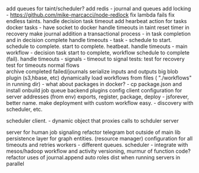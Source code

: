 add queues for taint/scheduler?
add redis - journal and queues
add locking - https://github.com/mike-marcacci/node-redlock
fix lambda fails
fix endless taints.
handle decision task timeout
add hearbeat action for tasks
docker tasks - have socket to docker
handle timeouts in taint
reset timer in recovery
make journal addition a transactional process - in task completion and in decision complete
handle timeouts - task - schedule to start. schedule to complete. start to complete. heatbeat.
handle timeouts - main workflow - decision task start to complete, workflow schedule to complete (fail).
handle timeouts - signals - timeout to signal
tests:
	test for recovery
	test for timeouts
	normal flows	
archive completed failed/journals
serialize inputs and outputs
big blob plugin (s3,hbase, etc)
dynamically load workflows from files ( "./workflows" in running dir) - what about packages in docker? - cp package.json and install onbuild
job queue backend plugins
config
	client configuration for server addresses (from env)
exports, register, package, deploy - jsforever, better name.
make deployment with custom workflow easy. - discovery with scheduler, etc.


scheduler client. - dynamic object that proxies calls to schduler server


server for human job signaling
refactor telegram bot outside of main lib
persistence layer for graph entities. (resource manager)
configuration for all timeouts and retries
workers - different queues.
scheduler - integrate with mesos/hadoop
workflow and activity versioning, murmur of function code? 
refactor uses of journal.append
auto roles dist when running servers in parallel

